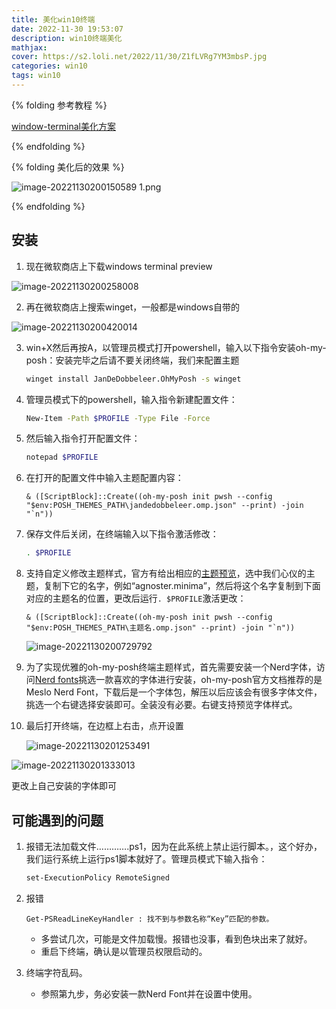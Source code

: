 ```yaml
---
title: 美化win10终端
date: 2022-11-30 19:53:07
description: win10终端美化
mathjax:
cover: https://s2.loli.net/2022/11/30/Z1fLVRg7YM3mbsP.jpg
categories: win10
tags: win10
---
```


{% folding 参考教程 %}

[window-terminal美化方案](https://akilar.top/posts/cdbee199/)

{% endfolding %}

{% folding 美化后的效果 %}

![image-20221130200150589 _1_.png](https://s2.loli.net/2022/12/01/g8ZB7vs2lIeAtdR.png)

{% endfolding %}



## 安装

1. 现在微软商店上下载windows terminal preview

![image-20221130200258008](https://s2.loli.net/2022/11/30/6zH5I1CJBeqxdGk.png)

2. 再在微软商店上搜索winget，一般都是windows自带的

![image-20221130200420014](https://s2.loli.net/2022/11/30/hCFJtOzTwsr45le.png)

3. win+X然后再按A，以管理员模式打开powershell，输入以下指令安装oh-my-posh：安装完毕之后请不要关闭终端，我们来配置主题

   ```BASH
   winget install JanDeDobbeleer.OhMyPosh -s winget
   ```

4. 管理员模式下的powershell，输入指令新建配置文件：

   ```BASH
   New-Item -Path $PROFILE -Type File -Force
   ```

5. 然后输入指令打开配置文件：

   ```bash
   notepad $PROFILE
   ```

6. 在打开的配置文件中输入主题配置内容：

   ```TXT
   & ([ScriptBlock]::Create((oh-my-posh init pwsh --config "$env:POSH_THEMES_PATH\jandedobbeleer.omp.json" --print) -join "`n"))
   ```

7. 保存文件后关闭，在终端输入以下指令激活修改：

   ```BASH
   . $PROFILE
   ```

8. 支持自定义修改主题样式，官方有给出相应的[主题预览](https://ohmyposh.dev/docs/themes)，选中我们心仪的主题，复制下它的名字，例如“agnoster.minima”，然后将这个名字复制到下面对应的主题名的位置，更改后运行`. $PROFILE`激活更改：

   ```TXT
   & ([ScriptBlock]::Create((oh-my-posh init pwsh --config "$env:POSH_THEMES_PATH\主题名.omp.json" --print) -join "`n"))
   ```

   

   

   ![image-20221130200729792](https://s2.loli.net/2022/11/30/aUbNfvKLedIPAMJ.png)

   

9. 为了实现优雅的oh-my-posh终端主题样式，首先需要安装一个Nerd字体，访问[Nerd fonts](https://www.nerdfonts.com/font-downloads)挑选一款喜欢的字体进行安装，oh-my-posh官方文档推荐的是Meslo Nerd Font，下载后是一个字体包，解压以后应该会有很多字体文件，挑选一个右键选择安装即可。全装没有必要。右键支持预览字体样式。

10. 最后打开终端，在边框上右击，点开设置

    ![image-20221130201253491](https://s2.loli.net/2022/11/30/PFmvob2wIX6Ahup.png)

![image-20221130201333013](https://s2.loli.net/2022/11/30/N3djKlcfatLzw6H.png)

更改上自己安装的字体即可

## 可能遇到的问题

1. 报错无法加载文件………….ps1，因为在此系统上禁止运行脚本。，这个好办，我们运行系统上运行ps1脚本就好了。管理员模式下输入指令：

   ```BASH
   set-ExecutionPolicy RemoteSigned
   ```

2. 报错

   ```
   Get-PSReadLineKeyHandler : 找不到与参数名称“Key”匹配的参数。
   ```

   - 多尝试几次，可能是文件加载慢。报错也没事，看到色块出来了就好。
   - 重启下终端，确认是以管理员权限启动的。

3. 终端字符乱码。

   - 参照第九步，务必安装一款Nerd Font并在设置中使用。
